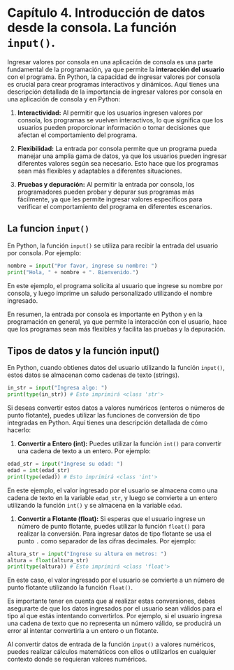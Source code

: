 # Capítulo 4. Introducción de datos desde la consola. La función ```input()```.

Ingresar valores por consola en una aplicación de consola es una parte fundamental de la programación, ya que permite la **interacción del usuario** con el programa. En Python, la capacidad de ingresar valores por consola es crucial para crear programas interactivos y dinámicos. Aquí tienes una descripción detallada de la importancia de ingresar valores por consola en una aplicación de consola y en Python:

1. **Interactividad:** Al permitir que los usuarios ingresen valores por consola, los programas se vuelven interactivos, lo que significa que los usuarios pueden proporcionar información o tomar decisiones que afectan el comportamiento del programa.

2. **Flexibilidad:** La entrada por consola permite que un programa pueda manejar una amplia gama de datos, ya que los usuarios pueden ingresar diferentes valores según sea necesario. Esto hace que los programas sean más flexibles y adaptables a diferentes situaciones.

3. **Pruebas y depuración:** Al permitir la entrada por consola, los programadores pueden probar y depurar sus programas más fácilmente, ya que les permite ingresar valores específicos para verificar el comportamiento del programa en diferentes escenarios.

## La funcion ```input()```

En Python, la función `input()` se utiliza para recibir la entrada del usuario por consola. Por ejemplo:

```python
nombre = input("Por favor, ingrese su nombre: ")
print("Hola, " + nombre + ". Bienvenido.")
```

En este ejemplo, el programa solicita al usuario que ingrese su nombre por consola, y luego imprime un saludo personalizado utilizando el nombre ingresado.

En resumen, la entrada por consola es importante en Python y en la programación en general, ya que permite la interacción con el usuario, hace que los programas sean más flexibles y facilita las pruebas y la depuración.

## Tipos de datos y la función input()

En Python, cuando obtienes datos del usuario utilizando la función `input()`, estos datos se almacenan como cadenas de texto (strings). 

```python
in_str = input("Ingresa algo: ")
print(type(in_str)) # Esto imprimirá <class 'str'>
```

Si deseas convertir estos datos a valores numéricos (enteros o números de punto flotante), puedes utilizar las funciones de conversión de tipo integradas en Python. Aquí tienes una descripción detallada de cómo hacerlo:

1. **Convertir a Entero (int):** Puedes utilizar la función `int()` para convertir una cadena de texto a un entero. Por ejemplo:

```python
edad_str = input("Ingrese su edad: ")
edad = int(edad_str)
print(type(edad)) # Esto imprimirá <class 'int'>
```

En este ejemplo, el valor ingresado por el usuario se almacena como una cadena de texto en la variable `edad_str`, y luego se convierte a un entero utilizando la función `int()` y se almacena en la variable `edad`.

1. **Convertir a Flotante (float):** Si esperas que el usuario ingrese un número de punto flotante, puedes utilizar la función `float()` para realizar la conversión. Para ingresar datos de tipo flotante se usa el punto `.` como separador de las cifras decimales. Por ejemplo:

```python
altura_str = input("Ingrese su altura en metros: ")
altura = float(altura_str)
print(type(altura)) # Esto imprimirá <class 'float'>
```

En este caso, el valor ingresado por el usuario se convierte a un número de punto flotante utilizando la función `float()`.

Es importante tener en cuenta que al realizar estas conversiones, debes asegurarte de que los datos ingresados por el usuario sean válidos para el tipo al que estás intentando convertirlos. Por ejemplo, si el usuario ingresa una cadena de texto que no representa un número válido, se producirá un error al intentar convertirla a un entero o un flotante.

Al convertir datos de entrada de la función `input()` a valores numéricos, puedes realizar cálculos matemáticos con ellos o utilizarlos en cualquier contexto donde se requieran valores numéricos.

